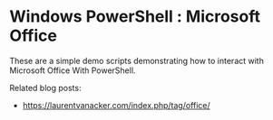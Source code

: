 # Windows PowerShell : Microsoft Office

These are a simple demo scripts demonstrating how to interact with Microsoft Office With PowerShell.

Related blog posts: 
- https://laurentvanacker.com/index.php/tag/office/
